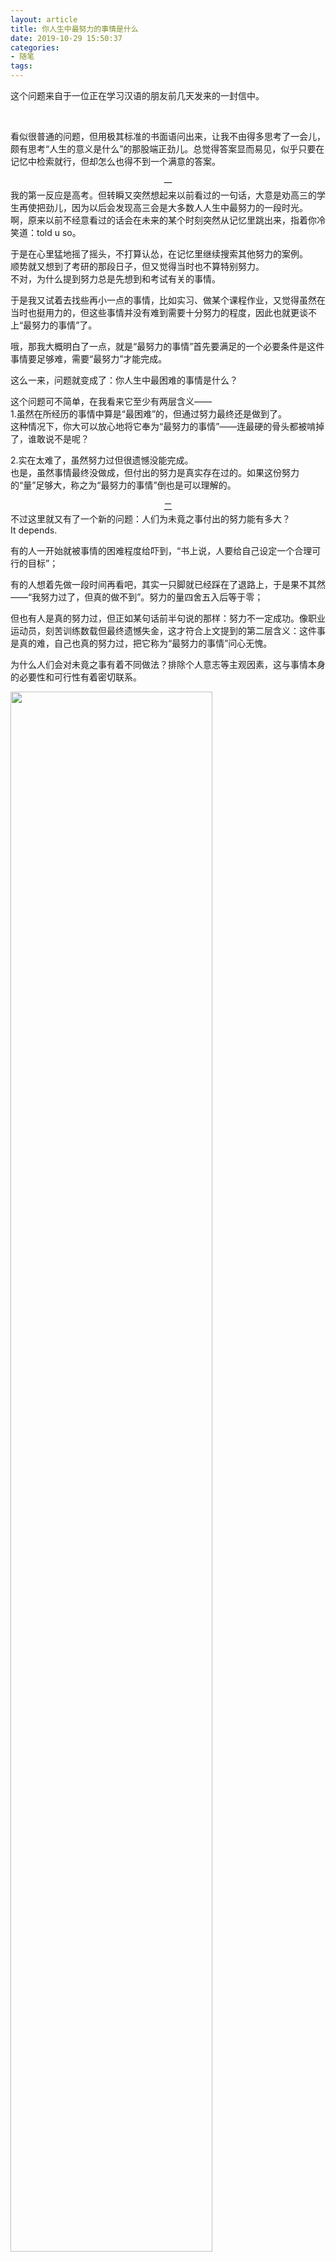 ```yaml
---
layout: article
title: 你人生中最努力的事情是什么
date: 2019-10-29 15:50:37
categories: 
- 随笔
tags: 
---
```

​​这个问题来自于一位正在学习汉语的朋友前几天发来的一封信中。
<!-- more -->​

看似很普通的问题，但用极其标准的书面语问出来，让我不由得多思考了一会儿，颇有思考“人生的意义是什么”的那股端正劲儿。总觉得答案显而易见，似乎只要在记忆中检索就行，但却怎么也得不到一个满意的答案。

<center>一</center>
我的第一反应是高考。但转瞬又突然想起来以前看过的一句话，大意是劝高三的学生再使把劲儿，因为以后会发现高三会是大多数人人生中最努力的一段时光。 <br>
啊，原来以前不经意看过的话会在未来的某个时刻突然从记忆里跳出来，指着你冷笑道：told u so。  <br>

于是在心里猛地摇了摇头，不打算认怂，在记忆里继续搜索其他努力的案例。  <br>
顺势就又想到了考研的那段日子，但又觉得当时也不算特别努力。  <br>
不对，为什么提到努力总是先想到和考试有关的事情。 <br>

于是我又试着去找些再小一点的事情，比如实习、做某个课程作业，又觉得虽然在当时也挺用力的，但这些事情并没有难到需要十分努力的程度，因此也就更谈不上“最努力的事情”了。  <br>

哦，那我大概明白了一点，就是“最努力的事情”首先要满足的一个必要条件是这件事情要足够难，需要“最努力”才能完成。 <br>

这么一来，问题就变成了：你人生中最困难的事情是什么？  <br>


这个问题可不简单，在我看来它至少有两层含义——  <br>
1.虽然在所经历的事情中算是“最困难”的，但通过努力最终还是做到了。  <br>
这种情况下，你大可以放心地将它奉为“最努力的事情”——连最硬的骨头都被啃掉了，谁敢说不是呢？ <br>

2.实在太难了，虽然努力过但很遗憾没能完成。  <br>
也是，虽然事情最终没做成，但付出的努力是真实存在过的。如果这份努力的“量”足够大，称之为“最努力的事情”倒也是可以理解的。  <br>


<center>二</center>
不过这里就又有了一个新的问题：人们为未竟之事付出的努力能有多大？  <br>
It depends.  <br>

有的人一开始就被事情的困难程度给吓到，“书上说，人要给自己设定一个合理可行的目标”；  <br>

有的人想着先做一段时间再看吧，其实一只脚就已经踩在了退路上，于是果不其然——“我努力过了，但真的做不到”。努力的量四舍五入后等于零；  <br>

但也有人是真的努力过，但正如某句话前半句说的那样：努力不一定成功。像职业运动员，刻苦训练数载但最终遗憾失金，这才符合上文提到的第二层含义：这件事是真的难，自己也真的努力过，把它称为“最努力的事情”问心无愧。  <br>

为什么人们会对未竟之事有着不同做法？排除个人意志等主观因素，这与事情本身的必要性和可行性有着密切联系。

​<img src="https://raw.githubusercontent.com/C-Harlin/MarkDownPhotos/master/casual/pic.png" width="80%" height="80%">

如果这件事十分必要——像高考之于高中生、冠军之于职业运动员；同时它又足够可行——已经有很多人做到了，那自然将抱定决心，不懈努力。就像求解一个凸优化问题，最优解一定存在，至于能不能找到就看你打算下多少功夫。 <br>

<center>三</center>
**为完成一件“最困难”的事情而付出了巨大的努力，自然可以称之为“最努力的事情”；** <br>
**但如果这件事最终没做成，也有机会成为“最努力的事情”，只要努力的量足够大；** <br>
**没完成的事情会有很多，不过只有那些足够必要并且可行的，才能换回一个人不计结果地付出大量努力。** <br> 

至此，算是不太严谨地解答了“人生中最努力的事情应该是什么”这个问题，但杠精们会说天空中还飘着一朵乌云：人生如此艰难，光是活着就已经很困难了，这难道不是最大努力吗？ <br>

过好人生是必要的，除非愿意做一条咸鱼；它也同样是可行的，因为成功人士并不稀缺；一辈子的时间都在为生活而努力，如果“努力”真的能够被量化，那这个总量想必也会很可观。 <br>
但是若非要把生活说成“最努力的事情”，怕是只会让人觉得矫情。 <br>

其实这里的逻辑漏洞和芝诺悖论如出一辙，都是忽略了时间因素。 <br>
比起准备高考什么的，过完人生实在是太长了。一辈子的努力平均到每一天，恐怕早已被稀释得微乎其微了。而我们能回想起做过的“最努力的事情”，一定是被限制在某一段时间内的极致体验，颇有一种米兰昆德拉所说的“生活中骤然凝聚起来的密度之美”——在极短的时间段内迅速堆积起来的一系列体验，让人们陷入到一种奇妙的变化中。在努力过程中所经历的焦虑、迷茫、紧张、喜悦，不断地轰击着人们的情感和感官，取代了日常生活中的琐碎、无聊、重复、平凡，让人们再也不能好暇以整地面对闲暇，面对时间。 <br>


所以，“你人生中最努力的事情是什么”这个问题的答案关乎人生阅历。<br>
但有一点至少可以肯定：如果站在当前时间点回看，实在想不出除了高考以外“最努力的事情”是什么，要么是真的被上天眷顾，要么就是选择了一条容易走的路，仅此而已。 